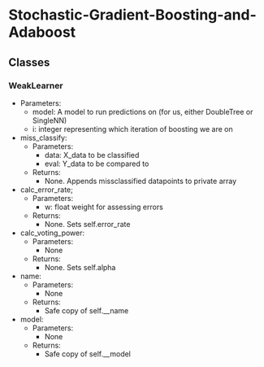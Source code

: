 # Stochastic-Gradient-Boosting-and-Adaboost

## Classes
### WeakLearner
- Parameters:
  - model: A model to run predictions on (for us, either DoubleTree or SingleNN)
  - i: integer representing which iteration of boosting we are on
- miss_classify:
  - Parameters:
    - data: X_data to be classified
    - eval: Y_data to be compared to
  - Returns:
    - None. Appends missclassified datapoints to private array
- calc_error_rate;
  - Parameters:
    - w: float weight for assessing errors
  - Returns:
    - None. Sets self.error_rate
- calc_voting_power:
  - Parameters:
    - None
  - Returns:
    - None. Sets self.alpha
- name:
  - Parameters:
    - None
  - Returns:
    - Safe copy of self.__name
- model:
  - Parameters:
    - None
  - Returns:
    - Safe copy of self.__model
